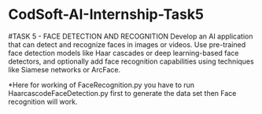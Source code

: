 # CodSoft-AI-Internship-Task5
#TASK 5 - FACE DETECTION AND RECOGNITION  Develop an AI application that can detect and recognize faces in images or videos. Use pre-trained face detection models like Haar cascades or deep learning-based face detectors, and optionally add face recognition capabilities using techniques like Siamese networks or ArcFace.  

*Here for working of FaceRecognition.py you have to run HaarcascodeFaceDetection.py first to generate the data set then Face recognition will work.
